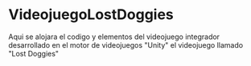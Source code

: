 # VideojuegoLostDoggies
Aqui se alojara el codigo y elementos del videojuego integrador desarrollado en el motor de videojuegos "Unity" el videojuego llamado "Lost Doggies"
